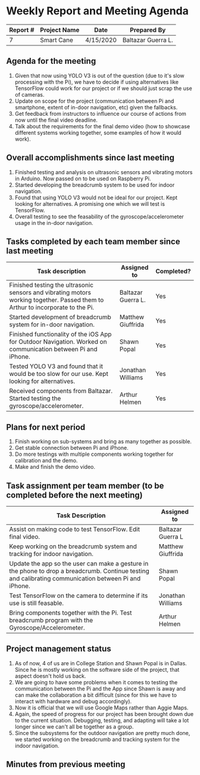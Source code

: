 # Weekly Report and Meeting Agenda


| Report # | Project Name | Date | Prepared By |
| --- | --- | --- | --- |
| 7 | Smart Cane | 4/15/2020 | Baltazar Guerra L. |


## Agenda for the meeting
1. Given that now using YOLO V3 is out of the question (due to it's slow processing with the Pi), we have to decide if using
alternatives like TensorFlow could work for our project or if we should just scrap the use of cameras.
2. Update on scope for the project (communication between Pi and smartphone, extent of in-door navigation, etc) given the fallbacks.
3. Get feedback from instructors to influence our course of actions from now until the final video deadline.
4. Talk about the requirements for the final demo video (how to showcase different systems working together, some examples of how it would work).

## Overall accomplishments since last meeting
1. Finished testing and analysis on ultrasonic sensors and vibrating motors in Arduino. Now passed on to be used on Raspberry Pi.
2. Started developing the breadcrumb system to be used for indoor navigation.
3. Found that using YOLO V3 would not be ideal for our project. Kept looking for alternatives. 
A promising one which we will test is TensorFlow.
4. Overall testing to see the feasability of the gyroscope/accelerometer usage in the in-door navigation.

## Tasks completed by each team member since last meeting

| Task description | Assigned to | Completed? |
| --- | --- | --- |
| Finished testing the ultrasonic sensors and vibrating motors working together. Passed them to Arthur to incorporate to the Pi. |  Baltazar Guerra L.  | Yes |
| Started development of breadcrumb system for in-door navigation. | Matthew Giuffrida | Yes |
| Finished functionality of the iOS App for Outdoor Navigation. Worked on communication between Pi and iPhone.| Shawn Popal | Yes |
| Tested YOLO V3 and found that it would be too slow for our use. Kept looking for alternatives. | Jonathan Williams | Yes |
| Received components from Baltazar. Started testing the gyroscope/accelerometer. | Arthur Helmen | Yes |


## Plans for next period
1. Finish working on sub-systems and bring as many together as possible.
2. Get stable connection between Pi and iPhone.
3. Do more testings with multiple components working together for calibration and the demo.
4. Make and finish the demo video.

## Task assignment per team member (to be completed before the next meeting)
| Task Description | Assigned to |
| --- | --- |
|Assist on making code to test TensorFlow. Edit final video.| Baltazar Guerra L |
|Keep working on the breadcrumb system and tracking for indoor navigation.| Matthew Giuffrida |
|Update the app so the user can make a gesture in the phone to drop a breadcrumb. Continue testing and calibrating communication between Pi and iPhone.| Shawn Popal |
|Test TensorFlow on the camera to determine if its use is still feasable.| Jonathan Williams |
|Bring components together with the Pi. Test breadcrumb program with the Gyroscope/Accelerometer.| Arthur Helmen |

## Project management status
1. As of now, 4 of us are in College Station and Shawn Popal is in Dallas. Since he is mostly working on the software side of the project, that aspect doesn't hold us back. 
2. We are going to have some problems when it comes to testing the communication between the Pi and the App since Shawn is away and can make the collaboration a bit difficult (since for this we have to interact with hardware and debug accordingly).
3. Now it is official that we will use Google Maps rather than Aggie Maps.
4. Again, the speed of progress for our project has been brought down due to the current situation. Debugging, testing, and adapting will take a lot longer since we can't all be together as a group.
5. Since the subsystems for the outdoor navigation are pretty much done, we started working on the breadcrumb and tracking system
for the indoor navigation.
## Minutes from previous meeting
